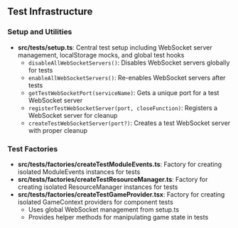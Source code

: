 ## Test Infrastructure

### Setup and Utilities

- **src/tests/setup.ts**: Central test setup including WebSocket server management, localStorage mocks, and global test hooks
  - `disableAllWebSocketServers()`: Disables WebSocket servers globally for tests
  - `enableAllWebSocketServers()`: Re-enables WebSocket servers after tests
  - `getTestWebSocketPort(serviceName)`: Gets a unique port for a test WebSocket server
  - `registerTestWebSocketServer(port, closeFunction)`: Registers a WebSocket server for cleanup
  - `createTestWebSocketServer(port?)`: Creates a test WebSocket server with proper cleanup

### Test Factories

- **src/tests/factories/createTestModuleEvents.ts**: Factory for creating isolated ModuleEvents instances for tests
- **src/tests/factories/createTestResourceManager.ts**: Factory for creating isolated ResourceManager instances for tests
- **src/tests/factories/createTestGameProvider.tsx**: Factory for creating isolated GameContext providers for component tests
  - Uses global WebSocket management from setup.ts
  - Provides helper methods for manipulating game state in tests

